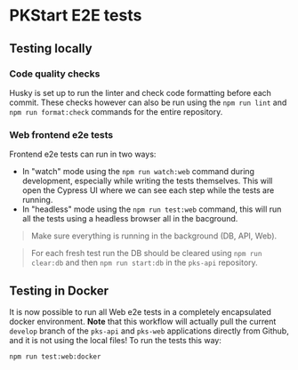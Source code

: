 PKStart E2E tests
=================

Testing locally
---------------

### Code quality checks
Husky is set up to run the linter and check code formatting before each commit.
These checks however can also be run using the `npm run lint` and `npm run format:check` commands for the entire repository.

### Web frontend e2e tests
Frontend e2e tests can run in two ways:
* In "watch" mode using the `npm run watch:web` command during development, especially while writing the tests themselves. This will open the Cypress UI where we can see each step while the tests are running.
* In "headless" mode using the `npm run test:web` command, this will run all the tests using a headless browser all in the bacground.

> Make sure everything is running in the background (DB, API, Web).

> For each fresh test run the DB should be cleared using `npm run clear:db` and then `npm run start:db` in the `pks-api` repository.


Testing in Docker
-----------------

It is now possible to run all Web e2e tests in a completely encapsulated docker environment. **Note** that this workflow will actually pull the current `develop` branch of the `pks-api` and `pks-web` applications directly from Github, and it is not using the local files!
To run the tests this way:
```shell
npm run test:web:docker
```
